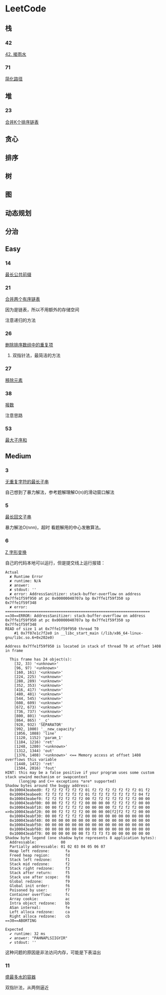# LeetCode

## 栈
### 42
[42. 接雨水](https://leetcode-cn.com/problems/trapping-rain-water/)

### 71
[简化路径](https://leetcode-cn.com/problems/simplify-path/description/)

## 堆
### 23
[合并K个排序链表](https://leetcode-cn.com/problems/merge-k-sorted-lists/description/)

## 贪心

## 排序

## 树

## 图

## 动态规划

## 分治

## Easy
### 14
[最长公共前缀](https://leetcode-cn.com/problems/longest-common-prefix/description/)

### 21
[合并两个有序链表](https://leetcode-cn.com/problems/merge-two-sorted-lists/)

因为是链表，所以不用额外的存储空间

注意递归的方法

### 26
[删除排序数组中的重复项](https://leetcode-cn.com/problems/remove-duplicates-from-sorted-array/)

1. 双指针法，最简洁的方法

### 27
[移除元素](https://leetcode-cn.com/problems/remove-element)

### 38
[报数](https://leetcode-cn.com/problems/count-and-say)

注意思路

### 53
[最大子序和](https://leetcode-cn.com/problems/maximum-subarray)

## Medium
### 3
[无重复字符的最长子串](https://leetcode-cn.com/problems/longest-substring-without-repeating-characters/description/)

自己想到了暴力解法，参考题解理解O(n)的滑动窗口解法

### 5
[最长回文子串](https://leetcode-cn.com/problems/longest-palindromic-substring)

暴力解法O(n*n*n)，超时
看题解用的中心发散算法。

### 6
[Z 字形变换](https://leetcode-cn.com/problems/zigzag-conversion/description/)

自己的代码本地可以运行，但是提交线上运行报错：
```shell
Actual
  ✘ Runtime Error
  ✘ runtime: N/A
  ✘ answer: 
  ✘ stdout: ''
  ✘ error: AddressSanitizer: stack-buffer-overflow on address 0x7ffe1f59f950 at pc 0x00000040707a bp 0x7ffe1f59f350 sp 0x7ffe1f59f348
  ✘ error: =================================================================
==30==ERROR: AddressSanitizer: stack-buffer-overflow on address 0x7ffe1f59f950 at pc 0x00000040707a bp 0x7ffe1f59f350 sp 0x7ffe1f59f348
READ of size 1 at 0x7ffe1f59f950 thread T0
    #1 0x7f07e1c7f2e0 in __libc_start_main (/lib/x86_64-linux-gnu/libc.so.6+0x202e0)

Address 0x7ffe1f59f950 is located in stack of thread T0 at offset 1408 in frame

  This frame has 24 object(s):
    [32, 33) '<unknown>'
    [96, 97) '<unknown>'
    [160, 161) '<unknown>'
    [224, 225) '<unknown>'
    [288, 289) '<unknown>'
    [352, 353) '<unknown>'
    [416, 417) '<unknown>'
    [480, 481) '<unknown>'
    [544, 545) '<unknown>'
    [608, 609) '<unknown>'
    [672, 673) '<unknown>'
    [736, 737) '<unknown>'
    [800, 801) '<unknown>'
    [864, 865) '__c'
    [928, 932) 'SEPARATOR'
    [992, 1000) '__new_capacity'
    [1056, 1088) 'line'
    [1120, 1152) 'param_1'
    [1184, 1216) 'ret'
    [1248, 1280) '<unknown>'
    [1312, 1344) 'out'
    [1376, 1408) '<unknown>' <== Memory access at offset 1408 overflows this variable
    [1440, 1472) 'ret'
    [1504, 2016) 'fout'
HINT: this may be a false positive if your program uses some custom stack unwind mechanism or swapcontext
      (longjmp and C++ exceptions *are* supported)
Shadow bytes around the buggy address:
  0x100043eabed0: f2 f2 f2 f2 f2 f2 01 f2 f2 f2 f2 f2 f2 f2 01 f2
  0x100043eabee0: f2 f2 f2 f2 f2 f2 01 f2 f2 f2 f2 f2 f2 f2 04 f2
  0x100043eabef0: f2 f2 f2 f2 f2 f2 00 f2 f2 f2 f2 f2 f2 f2 00 00
  0x100043eabf00: 00 00 f2 f2 f2 f2 00 00 00 00 f2 f2 f2 f2 00 00
  0x100043eabf10: 00 00 f2 f2 f2 f2 00 00 00 00 f2 f2 f2 f2 00 00
=>0x100043eabf20: 00 00 f2 f2 f2 f2 00 00 00 00[f2]f2 f2 f2 00 00
  0x100043eabf30: 00 00 f2 f2 f2 f2 00 00 00 00 00 00 00 00 00 00
  0x100043eabf40: 00 00 00 00 00 00 00 00 00 00 00 00 00 00 00 00
  0x100043eabf50: 00 00 00 00 00 00 00 00 00 00 00 00 00 00 00 00
  0x100043eabf60: 00 00 00 00 00 00 00 00 00 00 00 00 00 00 00 00
  0x100043eabf70: 00 00 00 00 00 00 f3 f3 f3 f3 00 00 00 00 00 00
Shadow byte legend (one shadow byte represents 8 application bytes):
  Addressable:           00
  Partially addressable: 01 02 03 04 05 06 07 
  Heap left redzone:       fa
  Freed heap region:       fd
  Stack left redzone:      f1
  Stack mid redzone:       f2
  Stack right redzone:     f3
  Stack after return:      f5
  Stack use after scope:   f8
  Global redzone:          f9
  Global init order:       f6
  Poisoned by user:        f7
  Container overflow:      fc
  Array cookie:            ac
  Intra object redzone:    bb
  ASan internal:           fe
  Left alloca redzone:     ca
  Right alloca redzone:    cb
==30==ABORTING

Expected
  ✔ runtime: 32 ms
  ✔ answer: "PAHNAPLSIIGYIR"
  ✔ stdout: ''
```
这种问题的原因是非法访问内存，可能是下表溢出

### 11
[盛最多水的容器](https://leetcode-cn.com/problems/container-with-most-water/description/)

双指针法，从两侧逼近